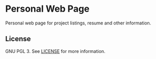 # Personal Web Page 

Personal web page for project listings, resume and other information.

## License

GNU PGL 3. See [LICENSE](https://joamit.github.io/LICENSE) for more information.
